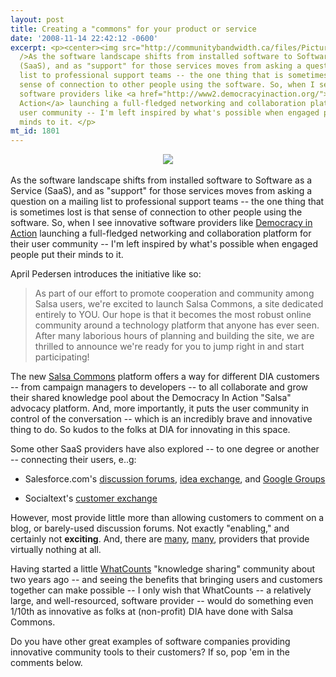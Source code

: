 ```yaml
---
layout: post
title: Creating a "commons" for your product or service
date: '2008-11-14 22:42:12 -0600'
excerpt: <p><center><img src="http://communitybandwidth.ca/files/Picture 9.png" /></center><br
  />As the software landscape shifts from installed software to Software as a Service
  (SaaS), and as "support" for those services moves from asking a question on a mailing
  list to professional support teams -- the one thing that is sometimes lost is that
  sense of connection to other people using the software. So, when I see innovative
  software providers like <a href="http://www2.democracyinaction.org/">Democracy in
  Action</a> launching a full-fledged networking and collaboration platform for their
  user community -- I'm left inspired by what's possible when engaged people put their
  minds to it. </p>
mt_id: 1801
---
```

<p><center><img src="http://communitybandwidth.ca/files/Picture 9.png" /></center><br />As the software landscape shifts from installed software to Software as a Service (SaaS), and as "support" for those services moves from asking a question on a mailing list to professional support teams -- the one thing that is sometimes lost is that sense of connection to other people using the software. So, when I see innovative software providers like <a href="http://www2.democracyinaction.org/">Democracy in Action</a> launching a full-fledged networking and collaboration platform for their user community -- I'm left inspired by what's possible when engaged people put their minds to it. 
<!--break--></p>

<p>April Pedersen introduces the initiative like so:</p>

<blockquote>
  <p>As part of our effort to promote cooperation and community among Salsa users, we're excited to launch Salsa Commons, a site dedicated entirely to YOU. Our hope is that it becomes the most robust online community around a technology platform that anyone has ever seen. After many laborious hours of planning and building the site, we are thrilled to announce we're ready for you to jump right in and start participating! </p>
</blockquote>

<p>The new <a href="http://salsacommons.org/">Salsa Commons</a> platform offers a way for different DIA customers -- from campaign managers to developers -- to all collaborate and grow their shared knowledge pool about the Democracy In Action "Salsa" advocacy platform. And, more importantly, it puts the user community in control of the conversation -- which is an incredibly brave and innovative thing to do. So kudos to the folks at DIA for innovating in this space. </p>

<p>Some other SaaS providers have also explored -- to one degree or another -- connecting their users, e..g:</p>

<ul>
<li><p>Salesforce.com's <a href="http://www.salesforce.com/community/">discussion forums</a>, <a href="http://www.salesforce.com/community/ideaexchange/">idea exchange</a>, and <a href="http://groups.google.com/group/npsf">Google Groups</a></p></li>
<li><p>Socialtext's <a href="http://www.socialtext.net/exchange/index.cgi">customer exchange</a></p></li>
</ul>

<p>However, most provide little more than allowing customers to comment on a blog, or barely-used discussion forums. Not exactly "enabling," and certainly not <strong>exciting</strong>. And, there are <a href="http://www.kinterainc.com/">many</a>, <a href="http://www.convio.com/">many</a>, providers that provide virtually nothing at all. </p>

<p>Having started a little <a href="http://www.whatcounts.com">WhatCounts</a> "knowledge sharing" community about two years ago -- and seeing the benefits that bringing users and customers together can make possible -- I only wish that WhatCounts -- a relatively large, and well-resourced, software provider -- would do something even 1/10th as innovative as folks at (non-profit) DIA have done with Salsa Commons. </p>

<p>Do you have other great examples of software companies providing innovative community tools to their customers? If so, pop 'em in the comments below.</p>
